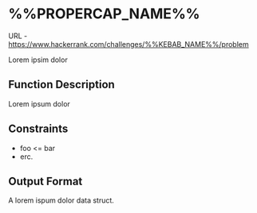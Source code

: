 # %%PROPERCAP_NAME%%

URL - https://www.hackerrank.com/challenges/%%KEBAB_NAME%%/problem

Lorem ipsim dolor

## Function Description

Lorem ipsum dolor

## Constraints

- foo <= bar
- erc.

## Output Format

A lorem ispum dolor data struct.
